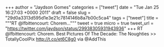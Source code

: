 
+++
author = "Jaydson Gomes"
categories = ["tweet"]
date = "Tue Jan 25 16:27:03 +0000 2011"
draft = false
slug = "29d0a3313d595d1e3e21c7814146b8a7b00c5ca4"
tags = ["tweet"]
title = """RT @lfbittencourt: Chorem..."""
tweet = true
micro = true
tweet_url = "https://twitter.com/jaydson/status/29938305931943936"
+++
RT @lfbittencourt: Chorem. Best Pictures Of The Decade: The Noughties &gt;&gt; TotallyCoolPix http://t.co/et6C8g0 via @AddThis

